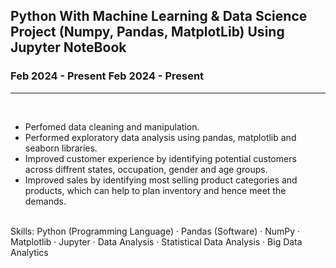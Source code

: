 
<h2> 
Python With Machine Learning & Data Science Project (Numpy, Pandas, MatplotLib) Using Jupyter NoteBook </h2>
<h3> Feb 2024 - Present Feb 2024 - Present </h3>
<hr/>
<br/>

* Perfomed data cleaning and manipulation. <br/>
* Performed exploratory data analysis using pandas, matplotlib and seaborn libraries. <br/>
* Improved customer experience by identifying potential customers across diffrent states, occupation, gender and age groups. <br/>
* Improved sales by identifying most selling product categories and products, which can help to plan inventory and hence meet the demands. 

<br/>
Skills: Python (Programming Language) · Pandas (Software) · NumPy · Matplotlib · Jupyter · Data Analysis · Statistical Data Analysis · Big Data Analytics
